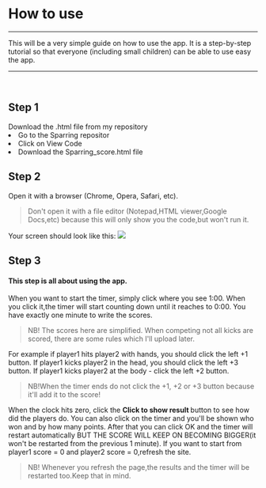 <h1> How to use </h1>
<hr>

This will be a very simple guide on how to use the app. It is a step-by-step tutorial so that everyone (including small children) can be able to use easy the app.
<br> <hr> <br>

<h2> Step 1 </h2>
Download the .html file from my repository
<li> Go to the Sparring repositor <a href="http://imgur.com/a/YG9lV"> </a> </li>
<li> Click on View Code <a href= "http://imgur.com/a/FnzcO"> </a> </li>
<li> Download the Sparring_score.html file <a href= "http://imgur.com/a/jdYps"> </a> </li>

<h2> Step 2 </h2>
Open it with a browser (Chrome, Opera, Safari, etc).
<blockquote> Don't open it with a file editor (Notepad,HTML viewer,Google Docs,etc) because this will only show you the code,but won't run it. </blockquote> Your screen should look like this:
 <a href= "http://imgur.com/tZh1f2B"> <img src = "http://i.imgur.com/tZh1f2B.png"> </a> </li>

<h2> Step 3 </h2>
<h4>This step is all about using the app. </h4> 
When you want to start the timer, simply click where you see 1:00.
When you click it,the timer will start counting down until it reaches to 0:00. You have exactly one minute to write the scores. 

<blockquote> NB! The scores here are simplified. When competing not all kicks are scored, there are some rules which I'll upload later. </blockquote>

For example if player1 hits player2 with hands, you should click the left +1 button. If player1 kicks player2 in the head, you should click the left +3 button. If player1 kicks player2 at the body - click the left +2 button. 



<blockquote> NB!When the timer ends do not click the +1, +2 or +3 button because it'll add it to the score!</blockquote>

When the clock hits zero, click the <b> Click to show result </b> button to see how did the players do. You can also click on the timer and you'll be shown who won and by how many points. After that you can click OK and the timer will restart automatically BUT THE SCORE WILL KEEP ON BECOMING BIGGER(it won't be restarted from the previous 1 minute). If you want to start from player1 score = 0 and player2 score = 0,refresh the site. 

<blockquote> NB! Whenever you refresh the page,the results and the timer will be restarted too.Keep that in mind. </blockquote>

